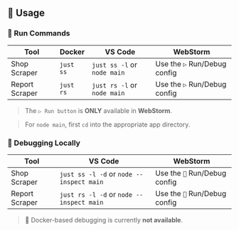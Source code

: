 ## 🚀 Usage

### 🏃 Run Commands

| Tool           | Docker    | VS Code                     | WebStorm                     |
| -------------- | --------- | --------------------------- | ---------------------------- |
| Shop Scraper   | `just ss` | `just ss -l` or `node main` | Use the `▷` Run/Debug config |
| Report Scraper | `just rs` | `just rs -l` or `node main` | Use the `▷` Run/Debug config |

> The `▷ Run button` is **ONLY** available in **WebStorm**.

> For `node main`, first `cd` into the appropriate app directory.

### 🐞 Debugging Locally

| Tool           | VS Code                                  | WebStorm                      |
| -------------- | ---------------------------------------- | ----------------------------- |
| Shop Scraper   | `just ss -l -d` or `node --inspect main` | Use the `🐞` Run/Debug config |
| Report Scraper | `just rs -l -d` or `node --inspect main` | Use the `🐞` Run/Debug config |

> 🐳 Docker-based debugging is currently **not available**.
